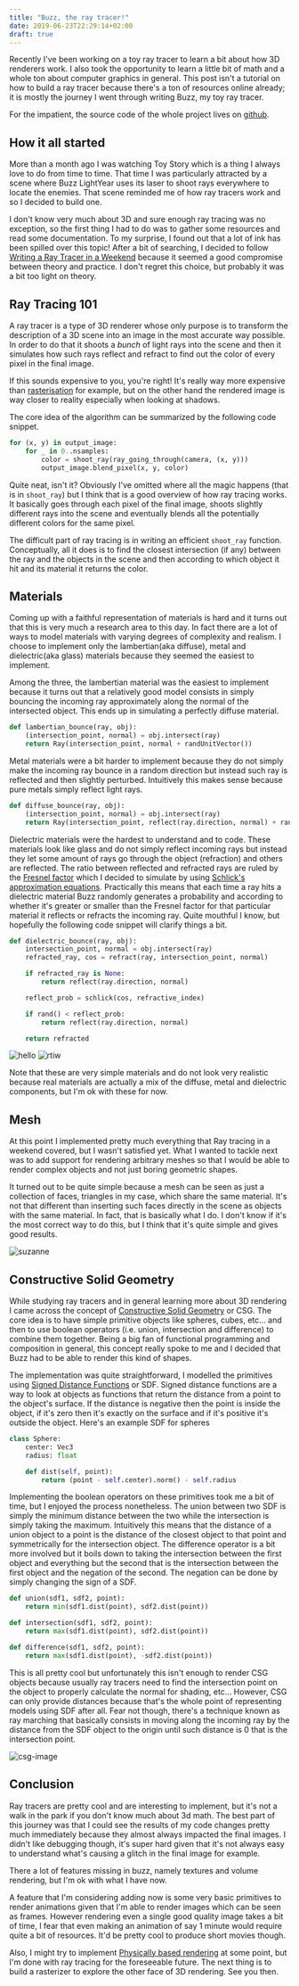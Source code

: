 ```yaml
---
title: "Buzz, the ray tracer!"
date: 2019-06-23T22:29:14+02:00
draft: true
---
```


Recently I've been working on a toy ray tracer to learn a bit about how 3D
renderers work. I also took the opportunity to learn a little bit of math and a
whole ton about computer graphics in general. This post isn't a tutorial on how
to build a ray tracer because there's a ton of resources online already; it is
mostly the journey I went through writing Buzz, my toy ray tracer.

For the impatient, the source code of the whole project lives on
[github][r3d-repo].

## How it all started

More than a month ago I was watching Toy Story which is a thing I always love
to do from time to time. That time I was particularly attracted by a scene
where Buzz LightYear uses its laser to shoot rays everywhere to locate the
enemies. That scene reminded me of how ray tracers work and so I decided to
build one.

I don't know very much about 3D and sure enough ray tracing was no exception, so
the first thing I had to do was to gather some resources and read some
documentation. To my surprise, I found out that a lot of ink has been spilled
over this topic! After a bit of searching, I decided to follow [Writing a Ray
Tracer in a Weekend][wrtiw-repo] because it seemed a good compromise between
theory and practice. I don't regret this choice, but probably it was a bit too
light on theory.

## Ray Tracing 101

A ray tracer is a type of 3D renderer whose only purpose is to transform the
description of a 3D scene into an image in the most accurate way possible. In
order to do that it shoots a _bunch_ of light rays into the scene and then it
simulates how such rays reflect and refract to find out the color of every pixel
in the final image.

If this sounds expensive to you, you're right! It's really way more expensive
than [rasterisation][rasterisation] for example, but on the other hand the
rendered image is way closer to reality especially when looking at shadows.

The core idea of the algorithm can be summarized by the following code snippet.

```python
for (x, y) in output_image:
    for _ in 0..nsamples:
        color = shoot_ray(ray_going_through(camera, (x, y)))
        output_image.blend_pixel(x, y, color)
```

Quite neat, isn't it? Obviously I've omitted where all the magic happens (that
is in `shoot_ray`) but I think that is a good overview of how ray tracing
works. It basically goes through each pixel of the final image, shoots slightly
different rays into the scene and eventually blends all the potentially
different colors for the same pixel.

The difficult part of ray tracing is in writing an efficient `shoot_ray`
function. Conceptually, all it does is to find the closest intersection (if any)
between the ray and the objects in the scene and then according to which object
it hit and its material it returns the color.

## Materials

Coming up with a faithful representation of materials is hard and it turns out
that this is very much a research area to this day. In fact there are a lot of
ways to model materials with varying degrees of complexity and realism. I choose
to implement only the lambertian(aka diffuse), metal and dielectric(aka glass)
materials because they seemed the easiest to implement.

Among the three, the lambertian material was the easiest to implement because it
turns out that a relatively good model consists in simply bouncing the incoming
ray approximately along the normal of the intersected object. This ends up in
simulating a perfectly diffuse material.

```python
def lambertian_bounce(ray, obj):
    (intersection_point, normal) = obj.intersect(ray)
    return Ray(intersection_point, normal + randUnitVector())
```

Metal materials were a bit harder to implement because they do not simply make
the incoming ray bounce in a random direction but instead such ray is reflected
and then slightly perturbed. Intuitively this makes sense because pure metals
simply reflect light rays.

```python
def diffuse_bounce(ray, obj):
    (intersection_point, normal) = obj.intersect(ray)
    return Ray(intersection_point, reflect(ray.direction, normal) + randUnitVector())
```

Dielectric materials were the hardest to understand and to code. These materials
look like glass and do not simply reflect incoming rays but instead they let
some amount of rays go through the object (refraction) and others are reflected.
The ratio between reflected and refracted rays are ruled by the [Fresnel
factor][fresnel-factor] which I decided to simulate by using [Schlick's
approximation equations][schlick-approx]. Practically this means that each time
a ray hits a dielectric material Buzz randomly generates a probability and
according to whether it's greater or smaller than the Fresnel factor for that
particular material it reflects or refracts the incoming ray. Quite mouthful I
know, but hopefully the following code snippet will clarify things a bit.

```python
def dielectric_bounce(ray, obj):
    intersection_point, normal = obj.intersect(ray)
    refracted_ray, cos = refract(ray, intersection_point, normal)

    if refracted_ray is None:
        return reflect(ray.direction, normal)

    reflect_prob = schlick(cos, refractive_index)

    if rand() < reflect_prob:
        return reflect(ray.direction, normal)

    return refracted
```

![hello](/post/buzz/hello.png)
![rtiw](/post/buzz/ray-tracing-in-a-weekend-cover.png)

Note that these are very simple materials and do not look very realistic because
real materials are actually a mix of the diffuse, metal and dielectric
components, but I'm ok with these for now.

## Mesh

At this point I implemented pretty much everything that Ray tracing in a weekend
covered, but I wasn't satisfied yet. What I wanted to tackle next was to add
support for rendering arbitrary meshes so that I would be able to render complex
objects and not just boring geometric shapes.

It turned out to be quite simple because a mesh can be seen as just a collection
of faces, triangles in my case, which share the same material. It's not that
different than inserting such faces directly in the scene as objects with the
same material. In fact, that is basically what I do. I don't know if it's the
most correct way to do this, but I think that it's quite simple and gives good
results.

![suzanne](/post/buzz/suzanne.png)

## Constructive Solid Geometry

While studying ray tracers and in general learning more about 3D rendering I
came across the concept of [Constructive Solid Geometry][csg] or CSG. The core
idea is to have simple primitive objects like spheres, cubes, etc... and then to
use boolean operators (i.e. union, intersection and difference) to combine them
together. Being a big fan of functional programming and composition in general,
this concept really spoke to me and I decided that Buzz had to be able to render
this kind of shapes.

The implementation was quite straightforward, I modelled the primitives using
[Signed Distance Functions][signed-distance-functions] or SDF. Signed distance
functions are a way to look at objects as functions that return the distance
from a point to the object's surface. If the distance is negative then the point
is inside the object, if it's zero then it's exactly on the surface and if it's
positive it's outside the object. Here's an example SDF for spheres

```python
class Sphere:
    center: Vec3
    radius: float

    def dist(self, point):
        return (point - self.center).norm() - self.radius

```

Implementing the boolean operators on these primitives took me a bit of time,
but I enjoyed the process nonetheless. The union between two SDF is simply the
minimum distance between the two while the intersection is simply taking the
maximum. Intuitively this means that the distance of a union object to a point
is the distance of the closest object to that point and symmetrically for the
intersection object. The difference operator is a bit more involved but it boils
down to taking the intersection between the first object and everything but the
second that is the intersection between the first object and the negation of the
second. The negation can be done by simply changing the sign of a SDF.

```python
def union(sdf1, sdf2, point):
    return min(sdf1.dist(point), sdf2.dist(point))

def intersection(sdf1, sdf2, point):
    return max(sdf1.dist(point), sdf2.dist(point))

def difference(sdf1, sdf2, point):
    return max(sdf1.dist(point), -sdf2.dist(point))
```

This is all pretty cool but unfortunately this isn't enough to render CSG
objects because usually ray tracers need to find the intersection point on the
object to properly calculate the normal for shading, etc... However, CSG can
only provide distances because that's the whole point of representing models
using SDF after all. Fear not though, there's a technique known as ray marching
that basically consists in moving along the incoming ray by the distance from
the SDF object to the origin until such distance is 0 that is the intersection
point.

![csg-image](/post/buzz/csg.png)

## Conclusion

Ray tracers are pretty cool and are interesting to implement, but it's not a
walk in the park if you don't know much about 3d math. The best part of this
journey was that I could see the results of my code changes pretty much
immediately because they almost always impacted the final images. I didn't like
debugging though, it's super hard given that it's not always easy to understand
what's causing a glitch in the final image for example.

There a lot of features missing in buzz, namely textures and volume rendering,
but I'm ok with what I have now.

A feature that I'm considering adding now is some very basic primitives to
render animations given that I'm able to render images which can be seen as
frames. However rendering even a single good quality image takes a bit of time,
I fear that even making an animation of say 1 minute would require quite a bit
of resources. It'd be pretty cool to produce short movies though.

Also, I might try to implement [Physically based rendering][pbr] at some point,
but I'm done with ray tracing for the foreseeable future. The next thing is to
build a rasterizer to explore the other face of 3D rendering. See you then.

[r3d-repo]: https://github.com/d-dorazio/r3d.git
[wrtiw-repo]: https://github.com/petershirley/raytracinginoneweekend
[rasterisation]: https://en.wikipedia.org/wiki/Rasterisation
[fresnel-factor]: https://en.wikipedia.org/wiki/Fresnel_equations
[schlick-approx]: https://en.wikipedia.org/wiki/Schlick's_approximation
[pbr]: https://en.wikipedia.org/wiki/Physically_based_rendering
[csg]: https://en.wikipedia.org/wiki/Constructive_solid_geometry
[signed-distance-functions]: https://en.wikipedia.org/wiki/Signed_distance_function
